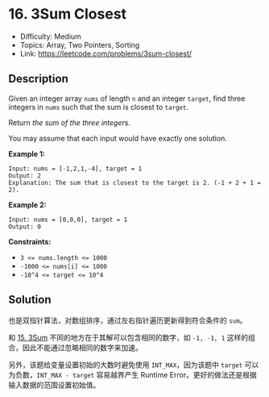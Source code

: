 # 16. 3Sum Closest

- Difficulty: Medium
- Topics: Array, Two Pointers, Sorting
- Link: https://leetcode.com/problems/3sum-closest/

## Description

Given an integer array `nums` of length `n` and an integer `target`, find three integers in `nums` such that the sum is closest to `target`.

Return _the sum of the three integers_.

You may assume that each input would have exactly one solution.

**Example 1:**

```
Input: nums = [-1,2,1,-4], target = 1
Output: 2
Explanation: The sum that is closest to the target is 2. (-1 + 2 + 1 = 2).
```

**Example 2:**

```
Input: nums = [0,0,0], target = 1
Output: 0
```

**Constraints:**

- `3 <= nums.length <= 1000`
- `-1000 <= nums[i] <= 1000`
- `-10^4 <= target <= 10^4`

## Solution

也是双指针算法，对数组排序，通过左右指针遍历更新得到符合条件的 `sum`。

和 [15. 3Sum](15.%203Sum.md) 不同的地方在于其解可以包含相同的数字，如 `-1, -1, 1` 这样的组合，因此不能通过忽略相同的数字来加速。

另外，该题给变量设置初始的大数时避免使用 `INT_MAX`，因为该题中 `target` 可以为负数，`INT_MAX - target` 容易越界产生 Runtime Error。更好的做法还是根据输入数据的范围设置初始值。
